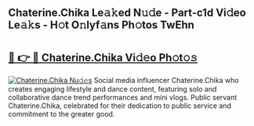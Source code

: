 ## Chaterine.Chika Le𝚊𝚔ed N𝚞𝚍e - Part-c1d Vi𝚍eo Le𝚊𝚔s - H𝚘t O𝚗lyf𝚊ns Ph𝚘tos TwEhn

# <h2><a href="http://hf8kt04.feru.top/?c=Chaterine.Chika">🔗 👉 🔴 Chaterine.Chika Vi𝚍𝚎o Ph𝚘t𝚘𝚜</a></h2>

[![Chaterine.Chika Nu𝚍𝚎s](https://i.imgur.com/0TWrTi3.gif)](http://hf8kt04.feru.top/?c=Chaterine.Chika)
Social media influencer Chaterine.Chika who creates engaging lifestyle and dance content, featuring solo and collaborative dance trend performances and mini vlogs. Public servant Chaterine.Chika, celebrated for their dedication to public service and commitment to the greater good. 
